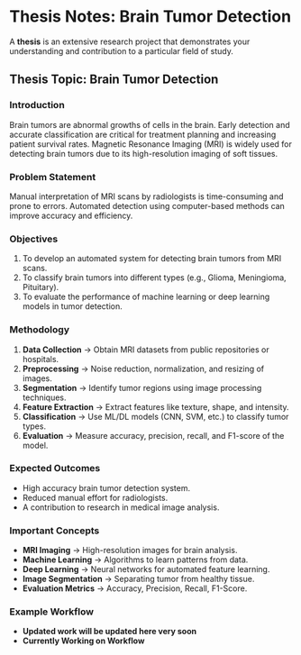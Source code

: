 # Thesis Notes: Brain Tumor Detection

A **thesis** is an extensive research project that demonstrates your understanding and contribution to a particular field of study.

## Thesis Topic: Brain Tumor Detection

### Introduction
Brain tumors are abnormal growths of cells in the brain. Early detection and accurate classification are critical for treatment planning and increasing patient survival rates. Magnetic Resonance Imaging (MRI) is widely used for detecting brain tumors due to its high-resolution imaging of soft tissues.

### Problem Statement
Manual interpretation of MRI scans by radiologists is time-consuming and prone to errors. Automated detection using computer-based methods can improve accuracy and efficiency.

### Objectives
1. To develop an automated system for detecting brain tumors from MRI scans.
2. To classify brain tumors into different types (e.g., Glioma, Meningioma, Pituitary).
3. To evaluate the performance of machine learning or deep learning models in tumor detection.

### Methodology
1. **Data Collection** → Obtain MRI datasets from public repositories or hospitals.
2. **Preprocessing** → Noise reduction, normalization, and resizing of images.
3. **Segmentation** → Identify tumor regions using image processing techniques.
4. **Feature Extraction** → Extract features like texture, shape, and intensity.
5. **Classification** → Use ML/DL models (CNN, SVM, etc.) to classify tumor types.
6. **Evaluation** → Measure accuracy, precision, recall, and F1-score of the model.

### Expected Outcomes
- High accuracy brain tumor detection system.
- Reduced manual effort for radiologists.
- A contribution to research in medical image analysis.

### Important Concepts
- **MRI Imaging** → High-resolution images for brain analysis.
- **Machine Learning** → Algorithms to learn patterns from data.
- **Deep Learning** → Neural networks for automated feature learning.
- **Image Segmentation** → Separating tumor from healthy tissue.
- **Evaluation Metrics** → Accuracy, Precision, Recall, F1-Score.

### Example Workflow
- **Updated work will be updated here very soon**
- **Currently Working on Workflow**
